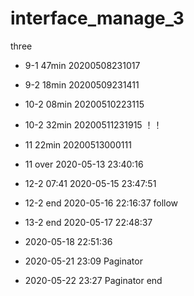 # interface_manage_3
three
* 9-1 47min 20200508231017
* 9-2 18min 20200509231411
* 10-2 08min 20200510223115
* 10-2 32min 20200511231915 ！！
* 11 22min  20200513000111
* 11 over 2020-05-13 23:40:16

* 12-2 07:41 2020-05-15 23:47:51

* 12-2 end 2020-05-16 22:16:37 follow
* 13-2 end 2020-05-17 22:48:37 
* 2020-05-18 22:51:36
* 2020-05-21 23:09 Paginator 
* 2020-05-22 23:27 Paginator end